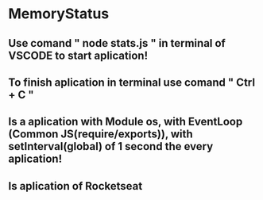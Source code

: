 ﻿# MemoryStatus 
## Use comand " node stats.js " in terminal of VSCODE to start aplication!
## To finish aplication in terminal use comand " Ctrl + C "
## Is a aplication with Module os, with EventLoop (Common JS(require/exports)), with setInterval(global) of 1 second the every aplication!
## Is aplication of Rocketseat 
